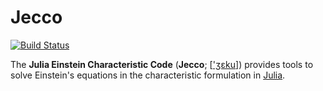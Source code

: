# Jecco

[![Build Status](https://travis-ci.com/mzilhao/Jecco.jl.svg?branch=master)](https://travis-ci.com/mzilhao/Jecco.jl)

The **Julia Einstein Characteristic Code** (**Jecco**; [['ʒɛku](https://www.infopedia.pt/dicionarios/lingua-portuguesa/Jeco)]) provides tools to solve Einstein's equations in the characteristic formulation in [Julia](http://julialang.org/).
